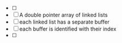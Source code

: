 - [ ]
- [ ] A double pointer array of linked lists
- [ ] each linked list has a separate buffer
- [ ] each buffer is identified with their index
- [ ] 
